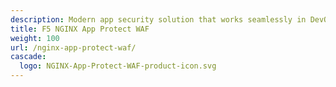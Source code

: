 ```yaml
---
description: Modern app security solution that works seamlessly in DevOps environments.
title: F5 NGINX App Protect WAF
weight: 100
url: /nginx-app-protect-waf/
cascade:
  logo: NGINX-App-Protect-WAF-product-icon.svg
---
```


